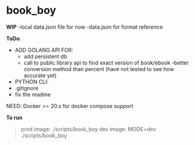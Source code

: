 
# book_boy

**WIP**
-local data.json file for now 
-data.json for format reference

**ToDo**:
- ADD GOLANG API FOR:
    - add persistent db
    - call to public library api to find exact version of book/ebook 
    -better conversion method than percent (have not tested to see how accurate yet)
- PYTHON CLI:
- .gitignore
- fix the readme


NEED: Docker >= 20.x for docker compose support

**To run**
> prod image: ./scripts/book_boy
> dev image: MODE=dev ./scripts/book_boy
